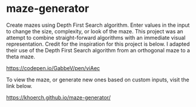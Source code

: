 # maze-generator
Create mazes using Depth First Search algorithm. Enter values in the input to change the size, complexity, or look of the maze. This project was an attempt to combine straight-forward algorithms with an immediate visual representation. Credit for the inspiration for this project is below. I adapted their use of the Depth First Search algorithm from an orthogonal maze to a theta maze. 

https://codepen.io/GabbeV/pen/viAec

To view the maze, or generate new ones based on custom inputs, visit the link below. 

https://khoerch.github.io/maze-generator/
